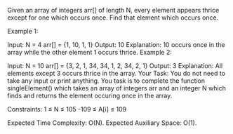 Given an array of integers arr[] of length N, every element appears thrice except for one which occurs once.
Find that element which occurs once.

Example 1:

Input:
N = 4
arr[] = {1, 10, 1, 1}
Output:
10
Explanation:
10 occurs once in the array while the other
element 1 occurs thrice.
Example 2:

Input:
N = 10
arr[] = {3, 2, 1, 34, 34, 1, 2, 34, 2, 1}
Output:
3
Explanation:
All elements except 3 occurs thrice in the array.
Your Task:
You do not need to take any input or print anything. You task is to complete the function singleElement() which takes an array of integers arr and an integer N which finds and returns the element occuring once in the array.

Constraints:
1 ≤ N ≤ 105
-109 ≤ A[i] ≤ 109

Expected Time Complexity: O(N).
Expected Auxiliary Space: O(1).


